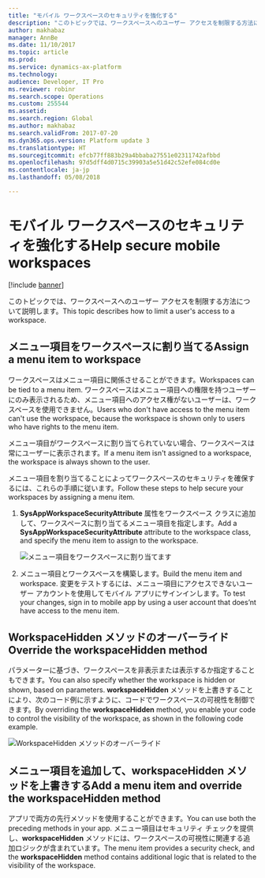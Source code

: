 ```yaml
---
title: "モバイル ワークスペースのセキュリティを強化する"
description: "このトピックでは、ワークスペースへのユーザー アクセスを制限する方法について説明します。"
author: makhabaz
manager: AnnBe
ms.date: 11/10/2017
ms.topic: article
ms.prod: 
ms.service: dynamics-ax-platform
ms.technology: 
audience: Developer, IT Pro
ms.reviewer: robinr
ms.search.scope: Operations
ms.custom: 255544
ms.assetid: 
ms.search.region: Global
ms.author: makhabaz
ms.search.validFrom: 2017-07-20
ms.dyn365.ops.version: Platform update 3
ms.translationtype: HT
ms.sourcegitcommit: efcb77ff883b29a4bbaba27551e02311742afbbd
ms.openlocfilehash: 97d5dff4d0715c39903a5e51d42c52efe084cd0e
ms.contentlocale: ja-jp
ms.lasthandoff: 05/08/2018

---
```


# <a name="help-secure-mobile-workspaces"></a><span data-ttu-id="46e97-103">モバイル ワークスペースのセキュリティを強化する</span><span class="sxs-lookup"><span data-stu-id="46e97-103">Help secure mobile workspaces</span></span>

[!include [banner](../../../includes/banner.md)]

<span data-ttu-id="46e97-104">このトピックでは、ワークスペースへのユーザー アクセスを制限する方法について説明します。</span><span class="sxs-lookup"><span data-stu-id="46e97-104">This topic describes how to limit a user's access to a workspace.</span></span>

## <a name="assign-a-menu-item-to-workspace"></a><span data-ttu-id="46e97-105">メニュー項目をワークスペースに割り当てる</span><span class="sxs-lookup"><span data-stu-id="46e97-105">Assign a menu item to workspace</span></span>
<span data-ttu-id="46e97-106">ワークスペースはメニュー項目に関係させることができます。</span><span class="sxs-lookup"><span data-stu-id="46e97-106">Workspaces can be tied to a menu item.</span></span> <span data-ttu-id="46e97-107">ワークスペースはメニュー項目への権限を持つユーザーにのみ表示されるため、メニュー項目へのアクセス権がないユーザーは、ワークスペースを使用できません。</span><span class="sxs-lookup"><span data-stu-id="46e97-107">Users who don't have access to the menu item can't use the workspace, because the workspace is shown only to users who have rights to the menu item.</span></span>

<span data-ttu-id="46e97-108">メニュー項目がワークスペースに割り当てられていない場合、ワークスペースは常にユーザーに表示されます。</span><span class="sxs-lookup"><span data-stu-id="46e97-108">If a menu item isn't assigned to a workspace, the workspace is always shown to the user.</span></span>

<span data-ttu-id="46e97-109">メニュー項目を割り当てることによってワークスペースのセキュリティを確保するには、これらの手順に従います。</span><span class="sxs-lookup"><span data-stu-id="46e97-109">Follow these steps to help secure your workspaces by assigning a menu item.</span></span>

1. <span data-ttu-id="46e97-110">**SysAppWorkspaceSecurityAttribute** 属性をワークスペース クラスに追加して、ワークスペースに割り当てるメニュー項目を指定します。</span><span class="sxs-lookup"><span data-stu-id="46e97-110">Add a **SysAppWorkspaceSecurityAttribute** attribute to the workspace class, and specify the menu item to assign to the workspace.</span></span>

    ![メニュー項目をワークスペースに割り当てます](media/workspace-api/SecureWorkspaceOption1.png)

2. <span data-ttu-id="46e97-112">メニュー項目とワークスペースを構築します。</span><span class="sxs-lookup"><span data-stu-id="46e97-112">Build the menu item and workspace.</span></span> <span data-ttu-id="46e97-113">変更をテストするには、メニュー項目にアクセスできないユーザー アカウントを使用してモバイル アプリにサインインします。</span><span class="sxs-lookup"><span data-stu-id="46e97-113">To test your changes, sign in to mobile app by using a user account that does’nt have access to the menu item.</span></span>

## <a name="override-the-workspacehidden-method"></a><span data-ttu-id="46e97-114">WorkspaceHidden メソッドのオーバーライド</span><span class="sxs-lookup"><span data-stu-id="46e97-114">Override the workspaceHidden method</span></span>
<span data-ttu-id="46e97-115">パラメーターに基づき、ワークスペースを非表示または表示するか指定することもできます。</span><span class="sxs-lookup"><span data-stu-id="46e97-115">You can also specify whether the workspace is hidden or shown, based on parameters.</span></span> <span data-ttu-id="46e97-116">**workspaceHidden** メソッドを上書きすることにより、次のコード例に示すように、コードでワークスペースの可視性を制御できます。</span><span class="sxs-lookup"><span data-stu-id="46e97-116">By overriding the **workspaceHidden** method, you enable your code to control the visibility of the workspace, as shown in the following code example.</span></span>

![WorkspaceHidden メソッドのオーバーライド](media/workspace-api/SecureWorkspaceOption2.png)

## <a name="add-a-menu-item-and-override-the-workspacehidden-method"></a><span data-ttu-id="46e97-118">メニュー項目を追加して、workspaceHidden メソッドを上書きする</span><span class="sxs-lookup"><span data-stu-id="46e97-118">Add a menu item and override the workspaceHidden method</span></span>
<span data-ttu-id="46e97-119">アプリで両方の先行メソッドを使用することができます。</span><span class="sxs-lookup"><span data-stu-id="46e97-119">You can use both the preceding methods in your app.</span></span> <span data-ttu-id="46e97-120">メニュー項目はセキュリティ チェックを提供し、**workspaceHidden** メソッドには、ワークスペースの可視性に関連する追加ロジックが含まれています。</span><span class="sxs-lookup"><span data-stu-id="46e97-120">The menu item provides a security check, and the **workspaceHidden** method contains additional logic that is related to the visibility of the workspace.</span></span>

